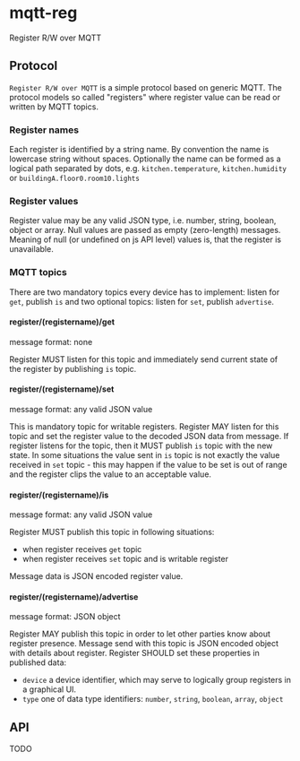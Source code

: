 # mqtt-reg
Register R/W over MQTT

## Protocol

`Register R/W over MQTT` is a simple protocol based on generic MQTT. The protocol models so called "registers" where register value can be read or written by MQTT topics.

### Register names

Each register is identified by a string name. By convention the name is lowercase string without spaces. Optionally the name can be formed as a logical path separated by dots, e.g. `kitchen.temperature`, `kitchen.humidity` or `buildingA.floor0.room10.lights`

### Register values

Register value may be any valid JSON type, i.e. number, string, boolean, object or array. Null values are passed as empty (zero-length) messages. Meaning of null (or undefined on js API level) values is, that the register is unavailable.

### MQTT topics

There are two mandatory topics every device has to implement: listen for `get`, publish `is` and two optional topics: listen for `set`, publish `advertise`.

#### register/(registername)/get

message format: none

Register MUST listen for this topic and immediately send current state of the register by publishing `is` topic.

#### register/(registername)/set

message format: any valid JSON value

This is mandatory topic for writable registers. Register MAY listen for this topic and set the register value to the decoded JSON data from message. If register listens for the topic, then it MUST publish `is` topic with the new state. In some situations the value sent in `is` topic is not exactly the value received in `set` topic - this may happen if the value to be set is out of range and the register clips the value to an acceptable value.


#### register/(registername)/is

message format: any valid JSON value

Register MUST publish this topic in following situations:

- when register receives `get` topic
- when register receives `set` topic and is writable register

Message data is JSON encoded register value.

#### register/(registername)/advertise

message format: JSON object

Register MAY publish this topic in order to let other parties know about register presence. Message send with this topic is JSON encoded object with details about register. Register SHOULD set these properties in published data:

- `device` a device identifier, which may serve to logically group registers in a graphical UI.
- `type` one of data type identifiers: `number`, `string`, `boolean`, `array`, `object`

## API

TODO
